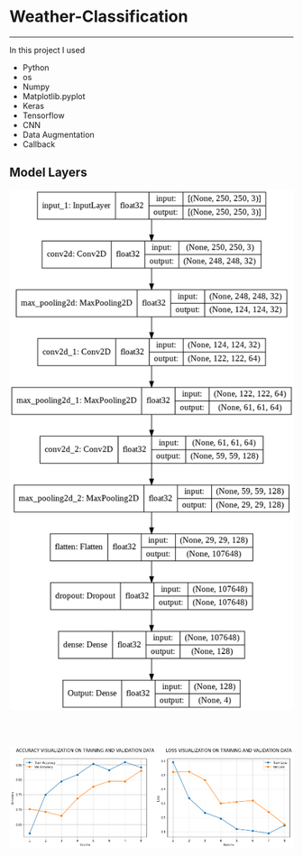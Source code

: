 # Weather-Classification
---
In this project I used 
- Python
- os
- Numpy
- Matplotlib.pyplot
- Keras
- Tensorflow
- CNN
- Data Augmentation
- Callback


## Model Layers
![Model Layers](https://github.com/Shahrayar123/Weather-Classification/blob/master/model.png)


<br><br>

![acc_loss](https://github.com/Shahrayar123/Weather-Classification/blob/master/accuracy_loss_graph.png)
